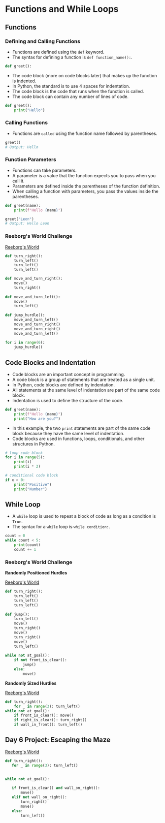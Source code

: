 # Functions and While Loops

## Functions

### Defining and Calling Functions

- Functions are defined using the `def` keyword.
- The syntax for defining a function is `def function_name():`.

```python
def greet():
```
- The code block (more on code blocks later) that makes up the function is indented.
- In Python, the standard is to use 4 spaces for indentation.
- The code block is the code that runs when the function is called.
- The code block can contain any number of lines of code.

```python
def greet():
    print("Hello")
```

### Calling Functions

- Functions are `called` using the function name followed by parentheses.

```python
greet()
# Output: Hello
```

### Function Parameters

- Functions can take parameters.
- A parameter is a value that the function expects you to pass when you call it.
- Parameters are defined inside the parentheses of the function definition.
- When calling a function with parameters, you pass the values inside the parentheses.

```python
def greet(name):
    print(f"Hello {name}")

greet("Leon")
# Output: Hello Leon
```

### Reeborg's World Challenge

[Reeborg's World](https://reeborg.ca/reeborg.html?lang=en&mode=python&menu=worlds/menus/reeborg_intro_en.json&name=Hurdle%201&url=worlds/tutorial_en/hurdle1.json)

```python
def turn_right():
    turn_left()
    turn_left()
    turn_left()

def move_and_turn_right():
    move()
    turn_right()
  
def move_and_turn_left():
    move()
    turn_left()
    
def jump_hurdle():
    move_and_turn_left()
    move_and_turn_right()
    move_and_turn_right()
    move_and_turn_left()
 
for i in range(6):
    jump_hurdle()
```
## Code Blocks and Indentation

- Code blocks are an important concept in programming.
- A code block is a group of statements that are treated as a single unit.
- In Python, code blocks are defined by indentation.
- All statements at the same level of indentation are part of the same code block.
- Indentation is used to define the structure of the code.

```python
def greet(name):
    print(f"Hello {name}")
    print("How are you?")
```

- In this example, the two `print` statements are part of the same code block because they have the same level of indentation.
- Code blocks are used in functions, loops, conditionals, and other structures in Python.

```python
# loop code block
for i in range(5):
    print(i)
    print(i * 2)

# conditional code block
if x > 0:
    print("Positive")
    print("Number")
```

## While Loop

- A `while` loop is used to repeat a block of code as long as a condition is `True`.
- The syntax for a `while` loop is `while condition:`.

```python
count = 0
while count < 5:
    print(count)
    count += 1
```

### Reeborg's World Challenge

**Randomly Positioned Hurdles**

[Reeborg's World](https://reeborg.ca/reeborg.html?lang=en&mode=python&menu=worlds/menus/reeborg_intro_en.json&name=Hurdle%203&url=worlds/tutorial_en/hurdle3.json)

```python
def turn_right():
    turn_left()
    turn_left()
    turn_left()
    
def jump():
    turn_left()
    move()
    turn_right()
    move()
    turn_right()
    move()
    turn_left()
    
while not at_goal():
    if not front_is_clear():
        jump()
    else:
        move()
```

**Randomly Sized Hurdles**

[Reeborg's World](https://reeborg.ca/reeborg.html?lang=en&mode=python&menu=worlds/menus/reeborg_intro_en.json&name=Hurdle%203&url=worlds/tutorial_en/hurdle3.json)

```python
def turn_right():
    for _ in range(3): turn_left()  
while not at_goal():
    if front_is_clear(): move()
    if right_is_clear(): turn_right()
    if wall_in_front(): turn_left()
```
 
## Day 6 Project: Escaping the Maze

[Reeborg's World](https://reeborg.ca/reeborg.html?lang=en&mode=python&menu=worlds/menus/reeborg_intro_en.json&name=Maze&url=worlds/tutorial_en/maze1.json)

 ```python
def turn_right():
    for _ in range(3): turn_left()
        

while not at_goal():
    
    if front_is_clear() and wall_on_right():
        move()
    elif not wall_on_right():
        turn_right()
        move()
    else:
        turn_left()
```
